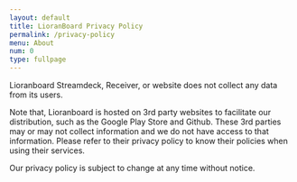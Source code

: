 ```yaml
---
layout: default
title: LioranBoard Privacy Policy
permalink: /privacy-policy
menu: About
num: 0
type: fullpage
---
```


Lioranboard Streamdeck, Receiver, or website does not collect any data from its users.  

Note that, Lioranboard is hosted on 3rd party websites to facilitate our distribution, such as the Google Play Store and Github. These 3rd parties may or may not collect information and we do not have access to that information. Please refer to their privacy policy to know their policies when using their services.  

Our privacy policy is subject to change at any time without notice.